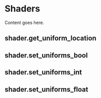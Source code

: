 # Shaders

Content goes here.

## shader.get_uniform_location


## shader.set_uniforms_bool


## shader.set_uniforms_int


## shader.set_uniforms_float

